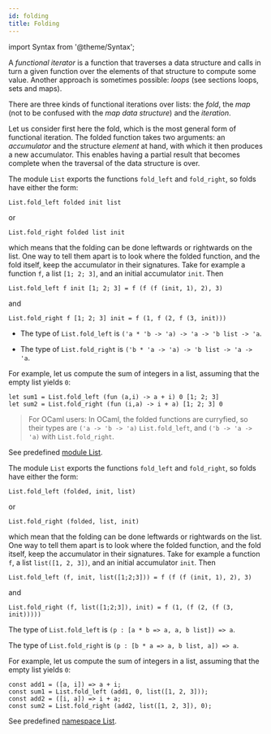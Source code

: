 ```yaml
---
id: folding
title: Folding
---
```


import Syntax from '@theme/Syntax';

A *functional iterator* is a function that traverses a data structure
and calls in turn a given function over the elements of that structure
to compute some value. Another approach is sometimes possible: *loops*
(see sections loops, sets and maps).

There are three kinds of functional iterations over lists: the *fold*,
the *map* (not to be confused with the *map data structure*) and the
*iteration*.

Let us consider first here the fold, which is the most general form of
functional iteration. The folded function takes two arguments: an
*accumulator* and the structure *element* at hand, with which it then
produces a new accumulator. This enables having a partial result that
becomes complete when the traversal of the data structure is over.

<Syntax syntax="cameligo">

The module `List` exports the functions `fold_left` and `fold_right`,
so folds have either the form:

```
List.fold_left folded init list
```

or

```
List.fold_right folded list init
```

which means that the folding can be done leftwards or rightwards on
the list. One way to tell them apart is to look where the folded
function, and the fold itself, keep the accumulator in their
signatures. Take for example a function `f`, a list `[1; 2; 3]`, and
an initial accumulator `init`. Then

```
List.fold_left f init [1; 2; 3] = f (f (f (init, 1), 2), 3)
```

and

```
List.fold_right f [1; 2; 3] init = f (1, f (2, f (3, init)))
```

  * The type of `List.fold_left` is `('a * 'b -> 'a) -> 'a -> 'b list
    -> 'a`.

  * The type of `List.fold_right` is `('b * 'a -> 'a) -> 'b list ->
    'a -> 'a`.

For example, let us compute the sum of integers in a list, assuming
that the empty list yields `0`:

```cameligo group=folding_lists
let sum1 = List.fold_left (fun (a,i) -> a + i) 0 [1; 2; 3]
let sum2 = List.fold_right (fun (i,a) -> i + a) [1; 2; 3] 0
```

> For OCaml users: In OCaml, the folded functions are curryfied, so
> their types are `('a -> 'b -> 'a)` `List.fold_left`, and `('b -> 'a
> -> 'a)` with `List.fold_right`.

See predefined
[module List](../reference/list-reference/?lang=cameligo).

</Syntax>

<Syntax syntax="jsligo">

The module `List` exports the functions `fold_left` and `fold_right`,
so folds have either the form:

```
List.fold_left (folded, init, list)
```

or

```
List.fold_right (folded, list, init)
```

which mean that the folding can be done leftwards or rightwards on the
list. One way to tell them apart is to look where the folded function,
and the fold itself, keep the accumulator in their signatures. Take
for example a function `f`, a list `list([1, 2, 3])`, and an initial
accumulator `init`. Then

```
List.fold_left (f, init, list([1;2;3])) = f (f (f (init, 1), 2), 3)
```

and

```
List.fold_right (f, list([1;2;3]), init) = f (1, (f (2, (f (3, init)))))
```

The type of `List.fold_left` is `(p : [a * b => a, a, b list]) => a`.

The type of `List.fold_right` is `(p : [b * a => a, b list, a]) => a`.

For example, let us compute the sum of integers in a list, assuming
that the empty list yields `0`:

```jsligo group=folding_lists
const add1 = ([a, i]) => a + i;
const sum1 = List.fold_left (add1, 0, list([1, 2, 3]));
const add2 = ([i, a]) => i + a;
const sum2 = List.fold_right (add2, list([1, 2, 3]), 0);
```

See predefined
[namespace List](../reference/list-reference/?lang=jsligo).

</Syntax>
